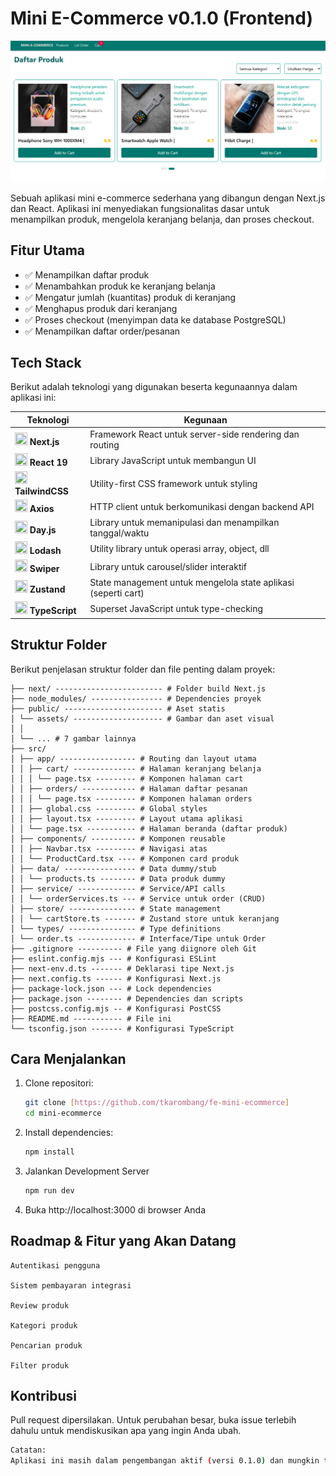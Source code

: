 # Mini E-Commerce v0.1.0 (Frontend)

![E-Commerce Screenshot](public/assets/image.png) <!-- Jika ada screenshot -->

Sebuah aplikasi mini e-commerce sederhana yang dibangun dengan Next.js dan React. Aplikasi ini menyediakan fungsionalitas dasar untuk menampilkan produk, mengelola keranjang belanja, dan proses checkout.

## Fitur Utama

- ✅ Menampilkan daftar produk
- ✅ Menambahkan produk ke keranjang belanja
- ✅ Mengatur jumlah (kuantitas) produk di keranjang
- ✅ Menghapus produk dari keranjang
- ✅ Proses checkout (menyimpan data ke database PostgreSQL)
- ✅ Menampilkan daftar order/pesanan

## Tech Stack

Berikut adalah teknologi yang digunakan beserta kegunaannya dalam aplikasi ini:

| Teknologi                                                                                                                                           | Kegunaan                                                       |
| --------------------------------------------------------------------------------------------------------------------------------------------------- | -------------------------------------------------------------- |
| <img src="https://cdn.jsdelivr.net/gh/devicons/devicon/icons/nextjs/nextjs-original.svg" width="20" height="20" /> **Next.js**                      | Framework React untuk server-side rendering dan routing        |
| <img src="https://cdn.jsdelivr.net/gh/devicons/devicon/icons/react/react-original.svg" width="20" height="20" /> **React 19**                       | Library JavaScript untuk membangun UI                          |
| <img src="https://cdn.jsdelivr.net/gh/devicons/devicon@latest/icons/tailwindcss/tailwindcss-original.svg" width="20" height="20" /> **TailwindCSS** | Utility-first CSS framework untuk styling                      |
| <img src="https://cdn.jsdelivr.net/gh/devicons/devicon@latest/icons/axios/axios-plain.svg" width="20" height="20" /> **Axios**                      | HTTP client untuk berkomunikasi dengan backend API             |
| <img src="https://day.js.org/img/logo.png" width="20" height="20" /> **Day.js**                                                                     | Library untuk memanipulasi dan menampilkan tanggal/waktu       |
| <img src="https://cdn.jsdelivr.net/gh/devicons/devicon/icons/lodash/lodash-original.svg" width="20" height="20" /> **Lodash**                       | Utility library untuk operasi array, object, dll               |
| <img src="https://cdn.jsdelivr.net/gh/devicons/devicon@latest/icons/swiper/swiper-original.svg" width="20" height="20" /> **Swiper**                | Library untuk carousel/slider interaktif                       |
| <img src="https://zustand-demo.pmnd.rs/favicon.ico" width="20" height="20" /> **Zustand**                                                           | State management untuk mengelola state aplikasi (seperti cart) |
| <img src="https://cdn.jsdelivr.net/gh/devicons/devicon/icons/typescript/typescript-original.svg" width="20" height="20" /> **TypeScript**           | Superset JavaScript untuk type-checking                        |

## Struktur Folder

Berikut penjelasan struktur folder dan file penting dalam proyek:

```
├── next/ ------------------------ # Folder build Next.js
├── node_modules/ ---------------- # Dependencies proyek
├── public/ ---------------------- # Aset statis
│ └── assets/ -------------------- # Gambar dan aset visual
│ │
│ └── ... # 7 gambar lainnya
├── src/
│ ├── app/ ----------------- # Routing dan layout utama
│ │ ├── cart/ -------------- # Halaman keranjang belanja
│ │ │ └── page.tsx --------- # Komponen halaman cart
│ │ ├── orders/ ------------ # Halaman daftar pesanan
│ │ │ └── page.tsx --------- # Komponen halaman orders
│ │ ├── global.css --------- # Global styles
│ │ ├── layout.tsx --------- # Layout utama aplikasi
│ │ └── page.tsx ----------- # Halaman beranda (daftar produk)
│ ├── components/ ---------- # Komponen reusable
│ │ ├── Navbar.tsx --------- # Navigasi atas
│ │ └── ProductCard.tsx ---- # Komponen card produk
│ ├── data/ ---------------- # Data dummy/stub
│ │ └── products.ts -------- # Data produk dummy
│ ├── service/ ------------- # Service/API calls
│ │ └── orderServices.ts --- # Service untuk order (CRUD)
│ ├── store/ --------------- # State management
│ │ └── cartStore.ts ------- # Zustand store untuk keranjang
│ └── types/ --------------- # Type definitions
│ └── order.ts ------------- # Interface/Tipe untuk Order
├── .gitignore ---------- # File yang diignore oleh Git
├── eslint.config.mjs --- # Konfigurasi ESLint
├── next-env.d.ts ------- # Deklarasi tipe Next.js
├── next.config.ts ------ # Konfigurasi Next.js
├── package-lock.json --- # Lock dependencies
├── package.json -------- # Dependencies dan scripts
├── postcss.config.mjs -- # Konfigurasi PostCSS
├── README.md ----------- # File ini
└── tsconfig.json ------- # Konfigurasi TypeScript
```

## Cara Menjalankan

1. Clone repositori:
   ```bash
   git clone [https://github.com/tkarombang/fe-mini-ecommerce]
   cd mini-ecommerce
   ```
2. Install dependencies:
   ```bash
   npm install
   ```
3. Jalankan Development Server
   ```bash
   npm run dev
   ```
4. Buka http://localhost:3000 di browser Anda

## Roadmap & Fitur yang Akan Datang

    Autentikasi pengguna

    Sistem pembayaran integrasi

    Review produk

    Kategori produk

    Pencarian produk

    Filter produk

## Kontribusi

Pull request dipersilakan. Untuk perubahan besar, buka issue terlebih dahulu untuk mendiskusikan apa yang ingin Anda ubah.

```bash
Catatan:
Aplikasi ini masih dalam pengembangan aktif (versi 0.1.0) dan mungkin terdapat bug atau fitur yang belum lengkap.
```
